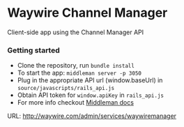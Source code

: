 # Waywire Channel Manager
Client-side app using the Channel Manager API

### Getting started
* Clone the repository, run `bundle install`
* To start the app: `middleman server -p 3050`
* Plug in the appropriate API url (window.baseUrl) in `source/javascripts/rails_api.js`
* Obtain API token for `window.apiKey` in `rails_api.js`
* For more info checkout [Middleman docs](https://middlemanapp.com/)


URL: http://waywire.com/admin/services/waywiremanager

